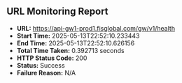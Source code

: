## URL Monitoring Report

- **URL:** https://api-gw1-prod1.fisglobal.com/gw/v1/health
- **Start Time:** 2025-05-13T22:52:10.233443
- **End Time:** 2025-05-13T22:52:10.626156
- **Total Time Taken:** 0.392713 seconds
- **HTTP Status Code:** 200
- **Status:** Success
- **Failure Reason:** N/A
